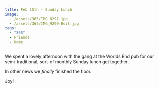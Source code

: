 ```yaml
---
title: Feb 15th — Sunday Lunch
image:
  - /assets/365/IMG_8291.jpg
  - /assets/365/IMG_9290-Edit.jpg
tags:
  - "365"
  - Friends
  - Home
---
```

We spent a lovely afternoon with the gang at the Worlds End pub for our semi-traditional, sort-of monthly Sunday lunch get together.

In other news we _finally_ finished the floor.

Joy!